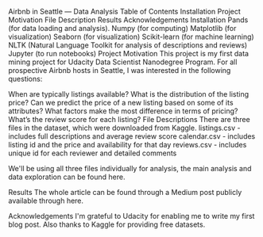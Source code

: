 Airbnb in Seattle — Data Analysis
Table of Contents
Installation
Project Motivation
File Description
Results
Acknowledgements
Installation
Pands (for data loading and analysis). Numpy (for computing)
Matplotlib (for visualization)
Seaborn (for visualization)
Scikit-learn (for machine learning)
NLTK (Natural Language Toolkit for analysis of descriptions and reviews)
Jupyter (to run notebooks)
Project Motivation
This project is my first data mining project for Udacity Data Scientist Nanodegree Program. For all prospective Airbnb hosts in Seattle, I was interested in the following questions:

When are typically listings available?
What is the distribution of the listing price?
Can we predict the price of a new listing based on some of its attributes?
What factors make the most difference in terms of pricing?
What’s the review score for each listing?
File Descriptions
There are three files in the dataset, which were downloaded from Kaggle.
listings.csv - includes full descriptions and average review score
calendar.csv - includes listing id and the price and availability for that day
reviews.csv - includes unique id for each reviewer and detailed comments

We'll be using all three files individually for analysis, the main analysis and data exploration can be found here.

Results
The whole article can be found through a Medium post publicly available through here.

Acknowledgements
I'm grateful to Udacity for enabling me to write my first blog post. Also thanks to Kaggle for providing free datasets.
